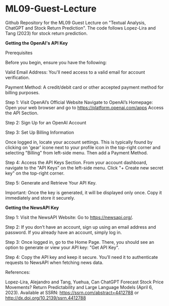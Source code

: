 # ML09-Guest-Lecture
Github Repository for the ML09 Guest Lecture on "Textual Analysis, ChatGPT and Stock Return Prediction". 
The code follows Lopez-Lira and Tang (2023) for stock return prediction.

**Getting the OpenAI's API Key**

Prerequisites

Before you begin, ensure you have the following:

Valid Email Address: You'll need access to a valid email for account verification.

Payment Method: A credit/debit card or other accepted payment method for billing purposes.

Step 1: Visit OpenAI’s Official Website
Navigate to OpenAI’s Homepage:
Open your web browser and go to https://platform.openai.com/apps
Access the API Section.

Step 2: Sign Up for an OpenAI Account

Step 3: Set Up Billing Information

Once logged in, locate your account settings. This is typically found by clicking on 'gear' icone next to your profile icon in the top-right corner and selecting "Billing" from left-side menu. Then add a Payment Method.

Step 4: Access the API Keys Section. From your account dashboard, navigate to the "API Keys" on the left-side menu. Click "+ Create new secret key" on the top-right corner.

Step 5: Generate and Retrieve Your API Key.

Important: Once the key is generated, it will be displayed only once. Copy it immediately and store it securely.

**Getting the NewsAPI Key**

Step 1: Visit the NewsAPI Website: Go to https://newsapi.org/.

Step 2: If you don’t have an account, sign up using an email address and password. If you already have an account, simply log in.

Step 3: Once logged in, go to the Home Page. There, you should see an option to generate or view your API key: "Get API Key".

Step 4: Copy the API key and keep it secure. You’ll need it to authenticate requests to NewsAPI when fetching news data.

References:

Lopez-Lira, Alejandro and Tang, Yuehua, Can ChatGPT Forecast Stock Price Movements? Return Predictability and Large Language Models (April 6, 2023). Available at SSRN: https://ssrn.com/abstract=4412788 or http://dx.doi.org/10.2139/ssrn.4412788

